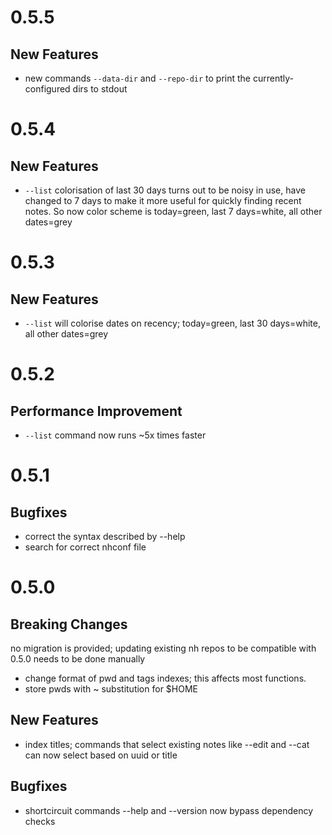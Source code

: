 # 0.5.5

## New Features

* new commands `--data-dir` and `--repo-dir` to print the currently-configured
  dirs to stdout

# 0.5.4

## New Features

* `--list` colorisation of last 30 days turns out to be noisy in use, have
  changed to 7 days to make it more useful for quickly finding recent notes. So
  now color scheme is today=green, last 7 days=white, all other dates=grey

# 0.5.3

## New Features

* `--list` will colorise dates on recency; today=green, last 30 days=white,
  all other dates=grey

# 0.5.2

## Performance Improvement
* `--list` command now runs ~5x times faster

# 0.5.1

## Bugfixes

* correct the syntax described by --help
* search for correct nhconf file

# 0.5.0

## Breaking Changes

no migration is provided; updating existing nh repos to be compatible with
0.5.0 needs to be done manually

* change format of pwd and tags indexes; this affects most functions.
* store pwds with ~ substitution for $HOME

## New Features

* index titles; commands that select existing notes like --edit and --cat can
  now select based on uuid or title

## Bugfixes

* shortcircuit commands --help and --version now bypass dependency checks
